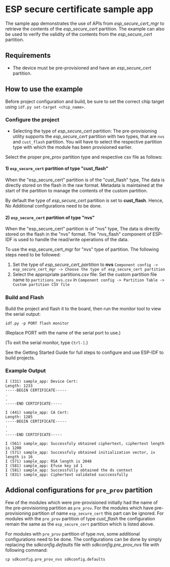 # ESP secure certificate sample app

The sample app demonstrates the use of APIs from *esp_secure_cert_mgr* to retrieve the contents of the *esp_secure_cert* partition. The example can also be used to verify the validity of the contents from the *esp_secure_cert* partition.

## Requirements
* The device must be pre-provisioned and have an *esp_secure_cert* partition.

## How to use the example
Before project configuration and build, be sure to set the correct chip target using `idf.py set-target <chip_name>`.
### Configure the project

* Selecting the type of *esp_secure_cert* partition:
The pre-provisioning utility supports the *esp_secure_cert* partition with two types, that are `nvs` and `cust_flash` partition.
You will have to select the respective partition type with which the module has been provisioned earlier.

Select the proper pre_prov partition type and respective csv file as follows:
#### 1) `esp_secure_cert` partition of type "cust_flash"
When the "esp_secure_cert" partition is of the "cust_flash" type, The data is directly stored on the flash in the raw format. Metadata is maintained at the start of the partition to manage the contents of the custom partition.

By default the type of *esp_secure_cert* partition is set to **cust_flash**.
Hence, No Additional configurations need to be done.


#### 2) `esp_secure_cert` partition of type "nvs"
When the "esp_secure_cert" partition is of "nvs" type, The data is directly stored on the flash in the "nvs" format. The "nvs_flash" component of ESP-IDF is used to handle the read/write operations of the data.

To use the esp_secure_cert_mgr for "nvs" type of partition. The following steps need to be followed:
1) Set the type of *esp_secure_cert_partition* to **nvs**
`Component config -> esp_secure_cert_mgr -> Choose the type of esp_secure_cert partition`
2) Select the appropriate partitions.csv file:
Set the custom partition file name to `partitions_nvs.csv` in
`Component config -> Partition Table -> Custom partition CSV file` 

### Build and Flash

Build the project and flash it to the board, then run the monitor tool to view the serial output:

```
idf.py -p PORT flash monitor
```

(Replace PORT with the name of the serial port to use.)

(To exit the serial monitor, type ``Ctrl-]``.)

See the Getting Started Guide for full steps to configure and use ESP-IDF to build projects.

### Example Output
```
I (331) sample_app: Device Cert:
Length: 1233
-----BEGIN CERTIFICATE-----
.
.
-----END CERTIFICATE-----

I (441) sample_app: CA Cert:
Length: 1285
-----BEGIN CERTIFICATE-----
.
.
-----END CERTIFICATE-----

I (561) sample_app: Successfuly obtained ciphertext, ciphertext length is 1200
I (571) sample_app: Successfuly obtained initialization vector, iv length is 16
I (571) sample_app: RSA length is 2048
I (581) sample_app: Efuse key id 1
I (581) sample_app: Successfully obtained the ds context
I (831) sample_app: Ciphertext validated succcessfully
```

## Addional configurations for `pre_prov` partition
Few of the modules which were pre-provisioned initially had the name of the pre-provisioning partition as `pre_prov`. For the modules which have pre-provisioning partition of name `esp_secure_cert` this part can be ignored.
For modules with the `pre_prov` partition of type *cust_flash* the configuration remain the same as the `esp_secure_cert` partition which is listed above.

For modules with `pre_prov` partition of type *nvs*, some additional configurations need to be done. The configurations can be done by simply replacing the *sdkconfig.defaults* file with *sdkconfig.pre_prov_nvs* file with following command:

```
cp sdkconfig.pre_prov_nvs sdkconfig.defaults
```
